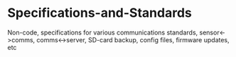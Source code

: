 # Specifications-and-Standards
Non-code, specifications for various communications standards, sensor&lt;->comms, comms&lt;->server, SD-card backup, config files, firmware updates, etc
